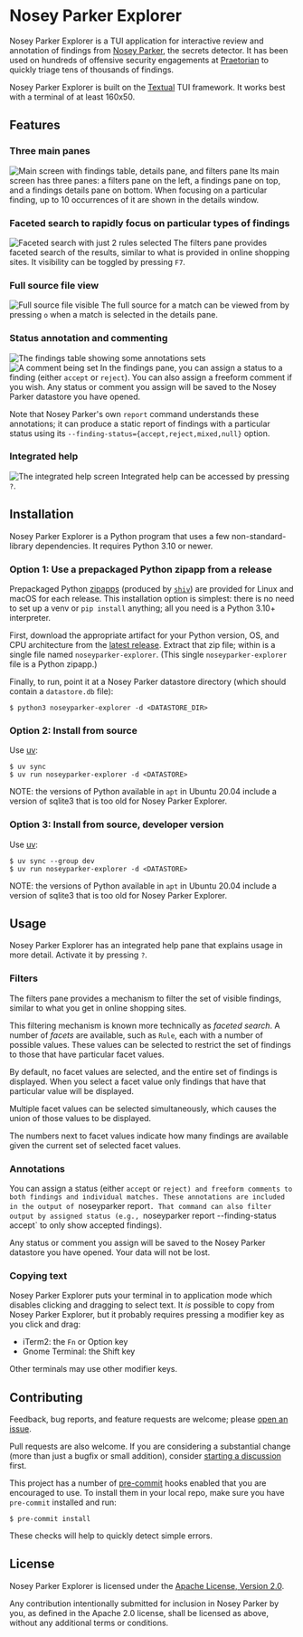 # Nosey Parker Explorer

Nosey Parker Explorer is a TUI application for interactive review and annotation of findings from [Nosey Parker](https://github.com/praetorian-inc/noseyparker), the secrets detector.
It has been used on hundreds of offensive security engagements at [Praetorian](https://praetorian.com) to quickly triage tens of thousands of findings.

Nosey Parker Explorer is built on the [Textual](https://github.com/Textualize/textual) TUI framework.
It works best with a terminal of at least 160x50.


## Features

### Three main panes
![Main screen with findings table, details pane, and filters pane](docs/img/main-screen.png)
Its main screen has three panes: a filters pane on the left, a findings pane on top, and a findings details pane on bottom.
When focusing on a particular finding, up to 10 occurrences of it are shown in the details window.

### Faceted search to rapidly focus on particular types of findings
![Faceted search with just 2 rules selected](docs/img/faceted-search-1.png)
The filters pane provides faceted search of the results, similar to what is provided in online shopping sites.
It visibility can be toggled by pressing `F7`.

### Full source file view
![Full source file visible](docs/img/source-view.png)
The full source for a match can be viewed from by pressing `o` when a match is selected in the details pane.

### Status annotation and commenting
![The findings table showing some annotations sets](docs/img/hidden-facets-annotations.png)
![A comment being set](docs/img/commenting.png)
In the findings pane, you can assign a status to a finding (either `accept` or `reject`).
You can also assign a freeform comment if you wish.
Any status or comment you assign will be saved to the Nosey Parker datastore you have opened.

Note that Nosey Parker's own `report` command understands these annotations; it can produce a static report of findings with a particular status using its `--finding-status={accept,reject,mixed,null}` option.

### Integrated help
![The integrated help screen](docs/img/integrated-help.png)
Integrated help can be accessed by pressing `?`.


## Installation

Nosey Parker Explorer is a Python program that uses a few non-standard-library dependencies.
It requires Python 3.10 or newer.

### Option 1: Use a prepackaged Python zipapp from a release

Prepackaged Python [zipapps](https://docs.python.org/3/library/zipapp.html) (produced by [`shiv`](https://github.com/linkedin/shiv)) are provided for Linux and macOS for each release.
This installation option is simplest: there is no need to set up a venv or `pip install` anything; all you need is a Python 3.10+ interpreter.

First, download the appropriate artifact for your Python version, OS, and CPU architecture from the [latest release](https://github.com/praetorian-inc/noseyparkerexplorer/releases/latest).
Extract that zip file; within is a single file named `noseyparker-explorer`.
(This single `noseyparker-explorer` file is a Python zipapp.)

Finally, to run, point it at a Nosey Parker datastore directory (which should contain a `datastore.db` file):
```
$ python3 noseyparker-explorer -d <DATASTORE_DIR>
```

### Option 2: Install from source

Use [uv](https://docs.astral.sh/uv):
```
$ uv sync
$ uv run noseyparker-explorer -d <DATASTORE>
```

NOTE: the versions of Python available in `apt` in Ubuntu 20.04 include a version of sqlite3 that is too old for Nosey Parker Explorer.


### Option 3: Install from source, developer version

Use [uv](https://docs.astral.sh/uv):
```
$ uv sync --group dev
$ uv run noseyparker-explorer -d <DATASTORE>
```

NOTE: the versions of Python available in `apt` in Ubuntu 20.04 include a version of sqlite3 that is too old for Nosey Parker Explorer.

## Usage

Nosey Parker Explorer has an integrated help pane that explains usage in more detail.
Activate it by pressing `?`.

### Filters

The filters pane provides a mechanism to filter the set of visible findings, similar to what you get in online shopping sites.

This filtering mechanism is known more technically as _faceted search_.
A number of _facets_ are available, such as `Rule`, each with a number of possible values.
These values can be selected to restrict the set of findings to those that have particular facet values.

By default, no facet values are selected, and the entire set of findings is displayed.
When you select a facet value only findings that have that particular value will be displayed.

Multiple facet values can be selected simultaneously, which causes the union of those values to be displayed.

The numbers next to facet values indicate how many findings are available given the current set of selected facet values.

### Annotations

You can assign a status (either `accept` or `reject) and freeform comments to both findings and individual matches.
These annotations are included in the output of `noseyparker report`.
That command can also filter output by assigned status (e.g., `noseyparker report --finding-status accept` to only show accepted findings).

Any status or comment you assign will be saved to the Nosey Parker datastore you have opened.
Your data will not be lost.

### Copying text

Nosey Parker Explorer puts your terminal in to application mode which disables clicking and dragging to select text.
It _is_ possible to copy from Nosey Parker Explorer, but it probably requires pressing a modifier key as you click and drag:

- iTerm2: the `Fn` or Option key
- Gnome Terminal: the Shift key

Other terminals may use other modifier keys.


## Contributing

Feedback, bug reports, and feature requests are welcome; please [open an issue](https://github.com/praetorian-inc/noseyparkerexplorer/issues/new/choose).

Pull requests are also welcome.
If you are considering a substantial change (more than just a bugfix or small addition), consider [starting a discussion](https://github.com/praetorian-inc/noseyparkerexplorer/discussions/new/choose) first.

This project has a number of [pre-commit](https://pre-commit.com/) hooks enabled that you are encouraged to use.
To install them in your local repo, make sure you have `pre-commit` installed and run:
```
$ pre-commit install
```
These checks will help to quickly detect simple errors.


## License

Nosey Parker Explorer is licensed under the [Apache License, Version 2.0](LICENSE).

Any contribution intentionally submitted for inclusion in Nosey Parker by you, as defined in the Apache 2.0 license, shall be licensed as above, without any additional terms or conditions.
